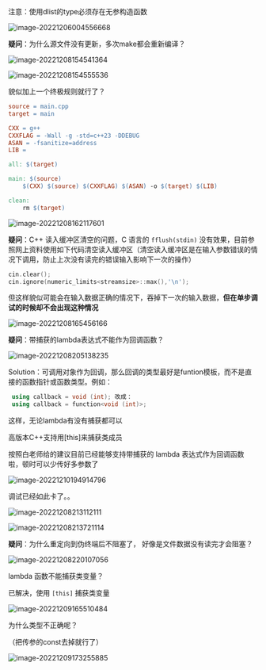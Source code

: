 注意：使用dlist的type必须存在无参构造函数

![image-20221206004556668](./images/image-20221206004556668.png)



**疑问**：为什么源文件没有更新，多次make都会重新编译？

![image-20221208154541364](./images/image-20221208154541364.png)

![image-20221208154555536](./images/image-20221208154555536.png)

貌似加上一个终极规则就行了？

```makefile
source = main.cpp
target = main

CXX = g++
CXXFLAG = -Wall -g -std=c++23 -DDEBUG
ASAN = -fsanitize=address
LIB =

all: $(target)

main: $(source)
	$(CXX) $(source) $(CXXFLAG) $(ASAN) -o $(target) $(LIB)

clean:
	rm $(target)
```



![image-20221208162117601](./images/image-20221208162117601.png)



**疑问**：C++ 读入缓冲区清空的问题，C 语言的 `fflush(stdin)` 没有效果，目前参照网上资料使用如下代码清空读入缓冲区（清空读入缓冲区是在输入参数错误的情况下调用，防止上次没有读完的错误输入影响下一次的操作）

```cpp
cin.clear();
cin.ignore(numeric_limits<streamsize>::max(),'\n');
```

但这样貌似可能会在输入数据正确的情况下，吞掉下一次的输入数据，**但在单步调试的时候却不会出现这种情况**

![image-20221208165456166](./images/image-20221208165456166.png)



**疑问**：带捕获的lambda表达式不能作为回调函数？

![image-20221208205138235](./images/image-20221208205138235.png)

Solution：可调用对象作为回调，那么回调的类型最好是funtion模板，而不是直接的函数指针或函数类型。例如：

```cpp
 using callback = void (int); 改成：
 using callback = function<void (int)>; 
```

 这样，无论lambda有没有捕获都可以

高版本C++支持用[this]来捕获类成员

按照白老师给的建议目前已经能够支持带捕获的 lambda 表达式作为回调函数啦，顿时可以少传好多参数了

![image-20221210194914796](./images/image-20221210194914796.png)



调试已经如此卡了。。

![image-20221208213112111](./images/image-20221208213112111.png)

![image-20221208213721114](./images/image-20221208213721114.png)



**疑问**：为什么重定向到伪终端后不阻塞了， 好像是文件数据没有读完才会阻塞？

![image-20221208220107056](./images/image-20221208220107056.png)



lambda 函数不能捕获类变量？

已解决，使用 `[this]` 捕获类变量

![image-20221209165510484](./images/image-20221209165510484.png)

为什么类型不正确呢？

（把传参的const去掉就行了）

![image-20221209173255885](./images/image-20221209173255885.png)